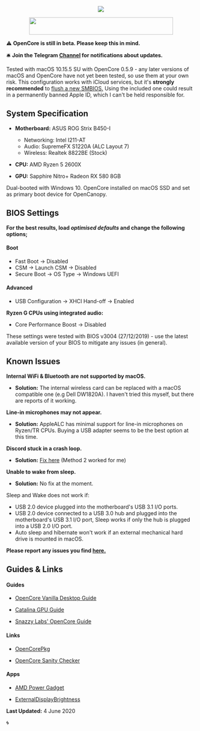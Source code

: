 <p align="center">
	<img src="https://ibin.co/52IbeCHLerMK.png"/>
</p>

<p align="center">
	<img src="https://ibin.co/4wROyHBs3PAE.png" width="383" height="46"/>
</p>

⚠️ **OpenCore is still in beta. Please keep this in mind.**

🛎 **Join the Telegram [Channel](https://t.me/macOSstrixB450i) for notifications about updates.**

Tested with macOS 10.15.5 SU with OpenCore 0.5.9 - any later versions of macOS and OpenCore have not yet been tested, so use them at your own risk. This configuration works with iCloud services, but it's **strongly recommended** to [flush a new SMBIOS.](https://dortania.github.io/OpenCore-Desktop-Guide/AMD/zen.html#platforminfo) Using the included one could result in a permanently banned Apple ID, which I can't be held responsible for.

## System Specification

* **Motherboard:** ASUS ROG Strix B450-I
	* Networking: Intel I211-AT
	* Audio: SupremeFX S1220A (ALC Layout 7)
	* Wireless: Realtek 8822BE (Stock)

* **CPU:** AMD Ryzen 5 2600X
* **GPU:** Sapphire Nitro+ Radeon RX 580 8GB

Dual-booted with Windows 10. OpenCore installed on macOS SSD and set as primary boot device for OpenCanopy.


## BIOS Settings
**For the best results, load *optimised defaults* and change the following options;**

#### Boot

* Fast Boot -> Disabled
* CSM -> Launch CSM -> Disabled
* Secure Boot -> OS Type -> Windows UEFI

#### Advanced
* USB Configuration -> XHCI Hand-off -> Enabled

**Ryzen G CPUs using integrated audio:**

* Core Performance Boost -> Disabled

These settings were tested with BIOS v3004 (27/12/2019) - use the latest available version of your BIOS to mitigate any issues (in general).

## Known Issues

**Internal WiFi & Bluetooth are not supported by macOS.**

* **Solution:** The internal wireless card can be replaced with a macOS compatible one (e.g Dell DW1820A). I haven't tried this myself, but there are reports of it working.

**Line-in microphones may not appear.**

* **Solution:** AppleALC has minimal support for line-in microphones on Ryzen/TR CPUs. Buying a USB adapter seems to be the best option at this time.

**Discord stuck in a crash loop.**

* **Solution:** [Fix here](https://discordapp.com/channels/249992304503291905/263798638373896203/717912500498333746) (Method 2 worked for me)

**Unable to wake from sleep.**

* **Solution:** No fix at the moment.

Sleep and Wake does not work if:

* USB 2.0 device plugged into the motherboard's USB 3.1 I/O ports.
* USB 2.0 device connected to a USB 3.0 hub and plugged into the motherboard's USB 3.1 I/O port, Sleep works if only the hub is plugged into a USB 2.0 I/O port.
* Auto sleep and hibernate won't work if an external mechanical hard drive is mounted in macOS.

**Please report any issues you find [here.](https://github.com/willza3/macOS-strix-B450i/issues)**

## Guides & Links

#### Guides

* [OpenCore Vanilla Desktop Guide](https://dortania.github.io/OpenCore-Desktop-Guide)

* [Catalina GPU Guide](https://khronokernel-3.gitbook.io/catalina-gpu-buyers-guide/)

* [Snazzy Labs' OpenCore Guide](https://youtu.be/l_QPLl81GrY)

#### Links

* [OpenCorePkg](https://github.com/acidanthera/OpenCorePkg)

* [OpenCore Sanity Checker](https://opencore.slowgeek.com)

#### Apps

* [AMD Power Gadget](https://github.com/trulyspinach/SMCAMDProcessor/releases)

* [External­Display­Brightness](https://github.com/fnesveda/ExternalDisplayBrightness/releases)

**Last Updated:** 4 June 2020

🌀
